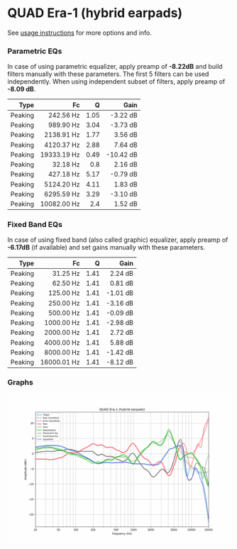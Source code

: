 # QUAD Era-1 (hybrid earpads)
See [usage instructions](https://github.com/jaakkopasanen/AutoEq#usage) for more options and info.

### Parametric EQs
In case of using parametric equalizer, apply preamp of **-8.22dB** and build filters manually
with these parameters. The first 5 filters can be used independently.
When using independent subset of filters, apply preamp of **-8.09 dB**.

| Type    | Fc          |    Q | Gain      |
|--------:|------------:|-----:|----------:|
| Peaking | 242.56 Hz   | 1.05 | -3.22 dB  |
| Peaking | 989.90 Hz   | 3.04 | -3.73 dB  |
| Peaking | 2138.91 Hz  | 1.77 | 3.56 dB   |
| Peaking | 4120.37 Hz  | 2.88 | 7.64 dB   |
| Peaking | 19333.19 Hz | 0.49 | -10.42 dB |
| Peaking | 32.18 Hz    | 0.8  | 2.16 dB   |
| Peaking | 427.18 Hz   | 5.17 | -0.79 dB  |
| Peaking | 5124.20 Hz  | 4.11 | 1.83 dB   |
| Peaking | 6295.59 Hz  | 3.29 | -3.10 dB  |
| Peaking | 10082.00 Hz | 2.4  | 1.52 dB   |

### Fixed Band EQs
In case of using fixed band (also called graphic) equalizer, apply preamp of **-6.17dB**
(if available) and set gains manually with these parameters.

| Type    | Fc          |    Q | Gain     |
|--------:|------------:|-----:|---------:|
| Peaking | 31.25 Hz    | 1.41 | 2.24 dB  |
| Peaking | 62.50 Hz    | 1.41 | 0.81 dB  |
| Peaking | 125.00 Hz   | 1.41 | -1.01 dB |
| Peaking | 250.00 Hz   | 1.41 | -3.16 dB |
| Peaking | 500.00 Hz   | 1.41 | -0.09 dB |
| Peaking | 1000.00 Hz  | 1.41 | -2.98 dB |
| Peaking | 2000.00 Hz  | 1.41 | 2.72 dB  |
| Peaking | 4000.00 Hz  | 1.41 | 5.88 dB  |
| Peaking | 8000.00 Hz  | 1.41 | -1.42 dB |
| Peaking | 16000.01 Hz | 1.41 | -8.12 dB |

### Graphs
![](./QUAD%20Era-1%20(hybrid%20earpads).png)